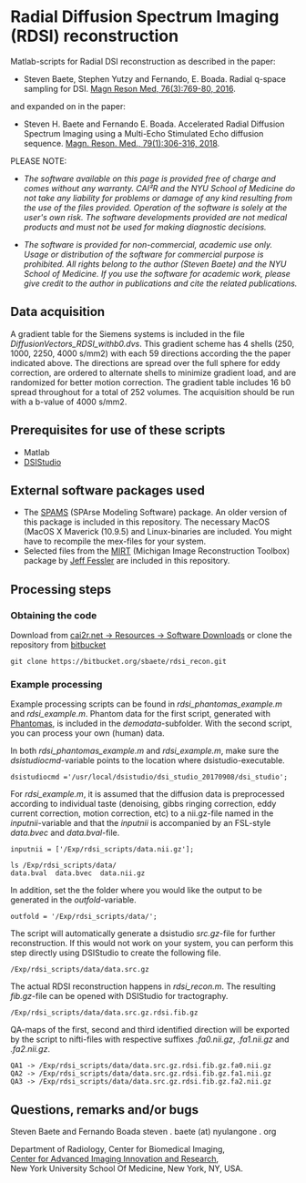 # Radial Diffusion Spectrum Imaging (RDSI) reconstruction

Matlab-scripts for Radial DSI reconstruction as described in the paper:

* Steven Baete, Stephen Yutzy and Fernando, E. Boada. Radial q-space sampling for DSI. [Magn Reson Med, 76(3):769-80, 2016](http://onlinelibrary.wiley.com/doi/10.1002/mrm.25917/abstract).

and expanded on in the paper:

* Steven H. Baete and Fernando E. Boada. Accelerated Radial Diffusion Spectrum Imaging using a Multi-Echo Stimulated Echo diffusion sequence. [Magn. Reson. Med., 79(1):306-316, 2018](http://onlinelibrary.wiley.com/doi/10.1002/mrm.26682/abstract).

PLEASE NOTE: 

* *The software available on this page is provided free of charge and comes without any warranty. CAI²R and the NYU School of Medicine do not take any liability for problems or damage of any kind resulting from the use of the files provided. Operation of the software is solely at the user's own risk. The software developments provided are not medical products and must not be used for making diagnostic decisions.*

* *The software is provided for non-commercial, academic use only. Usage or distribution of the software for commercial purpose is prohibited. All rights belong to the author (Steven Baete) and the NYU School of Medicine. If you use the software for academic work, please give credit to the author in publications and cite the related publications.*

## Data acquisition
A gradient table for the Siemens systems is included in the file *DiffusionVectors_RDSI_withb0.dvs*. This gradient scheme has 4 shells (250, 1000, 2250, 4000 s/mm2) with each 59 directions according the the paper indicated above. The directions are spread over the full sphere for eddy correction, are ordered to alternate shells to minimize gradient load, and are randomized for better motion correction. The gradient table includes 16 b0 spread throughout for a total of 252 volumes. The acquisition should be run with a b-value of 4000 s/mm2.

## Prerequisites for use of these scripts
* Matlab
* [DSIStudio](http://dsi-studio.labsolver.org/dsi-studio-download)

## External software packages used
* The [SPAMS](http://spams-devel.gforge.inria.fr/downloads.html) (SPArse Modeling Software) package. An older version of this package is included in this repository. The necessary MacOS (MacOS X Maverick (10.9.5) and Linux-binaries are included. You might have to recompile the mex-files for your system.
* Selected files from the [MIRT](http://web.eecs.umich.edu/~fessler/irt/irt/) (Michigan Image Reconstruction Toolbox) package by [Jeff Fessler](https://web.eecs.umich.edu/~fessler/) are included in this repository.
	
## Processing steps

### Obtaining the code
Download from [cai2r.net -> Resources -> Software Downloads](https://www.cai2r.net/resources/software/radial-dsi-reconstruction-matlab-code) or clone the repository from [bitbucket](https://bitbucket.org/sbaete/rdsi_recon)

	git clone https://bitbucket.org/sbaete/rdsi_recon.git

### Example processing
Example processing scripts can be found in *rdsi_phantomas_example.m* and *rdsi_example.m*. Phantom data for the first script, generated with [Phantomas](http://www.emmanuelcaruyer.com/phantomas.php), is included in the *demodata*-subfolder. With the second script, you can process your own (human) data.

In both *rdsi_phantomas_example.m* and *rdsi_example.m*, make sure the *dsistudiocmd*-variable points to the location where dsistudio-executable.

	dsistudiocmd ='/usr/local/dsistudio/dsi_studio_20170908/dsi_studio';

For *rdsi_example.m*, it is assumed that the diffusion data is preprocessed according to individual taste (denoising, gibbs ringing correction, eddy current correction, motion correction, etc) to a nii.gz-file named in the *inputnii*-variable and that the *inputnii* is accompanied by an FSL-style *data.bvec* and *data.bval*-file.

	inputnii = ['/Exp/rdsi_scripts/data.nii.gz'];
	
	ls /Exp/rdsi_scripts/data/
	data.bval  data.bvec  data.nii.gz
	
In addition, set the the folder where you would like the output to be generated in the *outfold*-variable.

	outfold = '/Exp/rdsi_scripts/data/';

The script will automatically generate a dsistudio *src.gz*-file for further reconstruction. If this would not work on your system, you can perform this step directly using DSIStudio to create the following file.

	/Exp/rdsi_scripts/data/data.src.gz

The actual RDSI reconstruction happens in *rdsi_recon.m*. The resulting *fib.gz*-file can be opened with DSIStudio for tractography. 

	/Exp/rdsi_scripts/data/data.src.gz.rdsi.fib.gz

QA-maps of the first, second and third identified direction will be exported by the script to nifti-files with respective suffixes *.fa0.nii.gz*, *.fa1.nii.gz* and *.fa2.nii.gz*.

	QA1 -> /Exp/rdsi_scripts/data/data.src.gz.rdsi.fib.gz.fa0.nii.gz
	QA2 -> /Exp/rdsi_scripts/data/data.src.gz.rdsi.fib.gz.fa1.nii.gz
	QA3 -> /Exp/rdsi_scripts/data/data.src.gz.rdsi.fib.gz.fa2.nii.gz
  
   
  
## Questions, remarks and/or bugs
	
Steven Baete and Fernando Boada
steven . baete (at) nyulangone . org

Department of Radiology, Center for Biomedical Imaging,  
[Center for Advanced Imaging Innovation and Research](https://www.cai2r.net),   
New York University School Of Medicine, New York, NY, USA.
